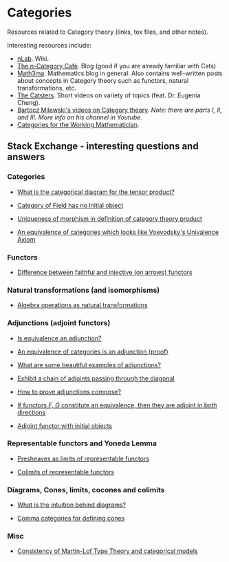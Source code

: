 # Categories
Resources related to Category theory (links, tex files, and other notes).

Interesting resources include:
- [nLab](https://ncatlab.org/nlab/show/HomePage). Wiki.
- [The n-Category Café](https://golem.ph.utexas.edu/category/). Blog (good if you are already familiar with Cats)
- [Math3ma](https://www.math3ma.com/about). Mathematics blog in general. Also contains well-written posts about concepts in Category theory such as functors, natural transformations, etc.
- [The Catsters](https://www.youtube.com/user/TheCatsters). Short videos on variety of topics (feat. Dr. Eugenia Cheng).
- [Bartocz Milewski's videos on Category theory](https://www.youtube.com/watch?v=I8LbkfSSR58&list=PLbgaMIhjbmEnaH_LTkxLI7FMa2HsnawM_). *Note: there are parts I, II, and III. More info on his channel in Youtube.*
- [Categories for the Working Mathematician](https://www.amazon.com/Categories-Working-Mathematician-Graduate-Mathematics/dp/0387984038).

## Stack Exchange - interesting questions and answers

### Categories

- [What is the categorical diagram for the tensor product?](https://math.stackexchange.com/questions/100633/what-is-the-categorical-diagram-for-the-tensor-product)

- [Category of Field has no Initial object](https://math.stackexchange.com/questions/81458/category-of-field-has-no-initial-object)

- [Uniqueness of morphism in definition of category theory product](https://math.stackexchange.com/questions/169023/uniqueness-of-morphism-in-definition-of-category-theory-product-etc)

- [An equivalence of categories which looks like Voevodsky's Univalence Axiom](https://math.stackexchange.com/questions/1191243/an-equivalence-of-categories-which-looks-like-voevodskys-univalence-axiom)

### Functors

- [Difference between faithful and injective (on arrows) functors](https://math.stackexchange.com/questions/839295/difference-between-being-faithful-and-being-injective-on-arrows)

### Natural transformations (and isomorphisms)

- [Algebra operations as natural transformations](https://math.stackexchange.com/questions/3152645/algebra-operations-as-natural-transformations)

### Adjunctions (adjoint functors)

- [Is equivalence an adjunction?](https://math.stackexchange.com/questions/595482/is-an-equivalence-an-adjunction)

- [An equivalence of categories is an adjunction (proof)](https://math.stackexchange.com/questions/2096446/an-equivalence-of-categories-is-an-adjunction-proof)

- [What are some beautiful examples of adjunctions?](https://math.stackexchange.com/questions/1238125/what-are-some-beautiful-examples-of-adjunctions)

- [Exhibit a chain of adjoints passing through the diagonal](https://math.stackexchange.com/questions/1873437/exhibit-a-chain-of-adjoints-passing-through-the-diagonal)

- [How to prove adjunctions compose?](https://math.stackexchange.com/questions/1315013/how-to-prove-adjunctions-compose-via-units-and-counits)

- [If functors *F, G* constitute an equivalence, then they are adjoint in both directions](https://math.stackexchange.com/questions/2336257/if-functors-f-g-constitute-an-equivalence-then-they-are-adjoint-in-both-direc)

- [Adjoint functor with initial objects](https://math.stackexchange.com/questions/629181/adjoint-functor-with-initial-objects)

### Representable functors and Yoneda Lemma

- [Presheaves as limits of representable functors](https://mathoverflow.net/questions/3165/presheaves-as-limits-of-representable-functors)

- [Colimits of representable functors](https://math.stackexchange.com/questions/736224/colimits-of-representable-functors)

### Diagrams, Cones, limits, cocones and colimits

- [What is the intuition behind diagrams?](https://math.stackexchange.com/questions/356591/category-theory-whats-the-intuition-behind-diagrams)

- [Comma categories for defining cones](https://math.stackexchange.com/questions/2545187/comma-categories-for-defining-cones)

### Misc

- [Consistency of Martin-Lof Type Theory and categorical models](https://math.stackexchange.com/questions/1573441/consistency-of-martin-l%c3%b6f-type-theory-and-categorical-models)
